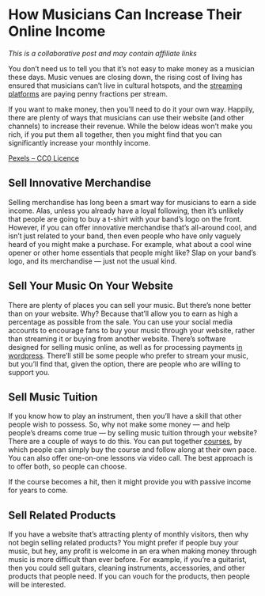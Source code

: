 # How Musicians Can Increase Their Online Income



*This is a collaborative post and may contain affiliate links*

You don’t need us to tell you that it’s not easy to make money as a musician these days. Music venues are closing down, the rising cost of living has ensured that musicians can’t live in cultural hotspots, and the [streaming platforms](https://unlockyoursound.com/licensing-music-streaming) are paying penny fractions per stream.

If you want to make money, then you’ll need to do it your own way. Happily, there are plenty of ways that musicians can use their website (and other channels) to increase their revenue. While the below ideas won’t make you rich, if you put them all together, then you might find that you can significantly increase your monthly income.

[Pexels – CC0 Licence](https://www.pexels.com/photo/person-playing-brown-guitar-1407322/)

**Sell Innovative Merchandise**
-------------------------------

Selling merchandise has long been a smart way for musicians to earn a side income. Alas, unless you already have a loyal following, then it’s unlikely that people are going to buy a t-shirt with your band’s logo on the front. However, if you can offer innovative merchandise that’s all-around cool, and isn’t just related to your band, then even people who have only vaguely heard of you might make a purchase. For example, what about a cool wine opener or other home essentials that people might like? Slap on your band’s logo, and its merchandise — just not the usual kind.

**Sell Your Music On Your Website**
-----------------------------------

There are plenty of places you can sell your music. But there’s none better than on your website. Why? Because that’ll allow you to earn as high a percentage as possible from the sale. You can use your social media accounts to encourage fans to buy your music through your website, rather than streaming it or buying from another website. There’s software designed for selling music online, as well as for processing payments [in wordpress](https://developer.paymentshub.com/products/card-not-present/woocommerce-plugin). There’ll still be some people who prefer to stream your music, but you’ll find that, given the option, there are people who are willing to support you.

**Sell Music Tuition**
----------------------

If you know how to play an instrument, then you’ll have a skill that other people wish to possess. So, why not make some money — and help people’s dreams come true — by selling music tuition through your website? There are a couple of ways to do this. You can put together [courses](https://www.thinkific.com/blog/10-steps-creating-successful-online-course/), by which people can simply buy the course and follow along at their own pace. You can also offer one-on-one lessons via video call. The best approach is to offer both, so people can choose.

If the course becomes a hit, then it might provide you with passive income for years to come.

**Sell Related Products**
-------------------------

If you have a website that’s attracting plenty of monthly visitors, then why not begin selling related products? You might prefer if people buy your music, but hey, any profit is welcome in an era when making money through music is more difficult than ever before. For example, if you’re a guitarist, then you could sell guitars, cleaning instruments, accessories, and other products that people need. If you can vouch for the products, then people will be interested.

